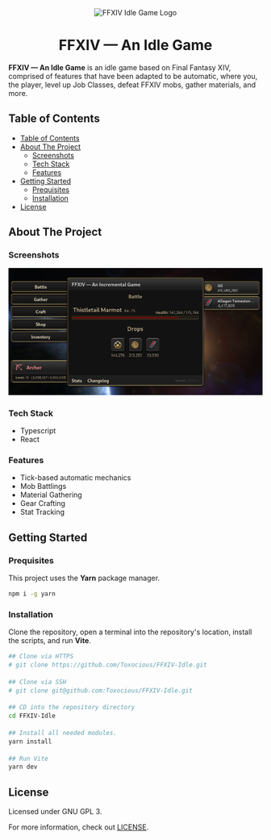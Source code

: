 <div align="center">
  <img src="./src/assets/favicon/favicon.ico" title="FFXIV Idle Game Logo" alt="FFXIV Idle Game Logo" />
  <h1 align="center">FFXIV &mdash; An Idle Game</h1>
</div>

**FFXIV &mdash; An Idle Game** is an idle game based on Final Fantasy XIV, comprised of features that have been adapted to be automatic, where you, the player, level up Job Classes, defeat FFXIV mobs, gather materials, and more.



## Table of Contents
- [Table of Contents](#table-of-contents)
- [About The Project](#about-the-project)
  - [Screenshots](#screenshots)
  - [Tech Stack](#tech-stack)
  - [Features](#features)
- [Getting Started](#getting-started)
  - [Prequisites](#prequisites)
  - [Installation](#installation)
- [License](#license)



## About The Project
### Screenshots
<div align="center">
  <img src="./src/assets/images/screenshots/user-interface.png" title="Picture of the game user-interface" alt="Picture of the game user-interface" />
</div>

### Tech Stack
- Typescript
- React

### Features
- Tick-based automatic mechanics
- Mob Battlings
- Material Gathering
- Gear Crafting
- Stat Tracking



## Getting Started
### Prequisites
This project uses the **Yarn** package manager.

```bash
npm i -g yarn
```

### Installation
Clone the repository, open a terminal into the repository's location, install the scripts, and run **Vite**.

```bash
## Clone via HTTPS
# git clone https://github.com/Toxocious/FFXIV-Idle.git

## Clone via SSH
# git clone git@github.com:Toxocious/FFXIV-Idle.git

## CD into the repository directory
cd FFXIV-Idle

## Install all needed modules.
yarn install

## Run Vite
yarn dev
```



## License
Licensed under GNU GPL 3.

For more information, check out [LICENSE](LICENSE).
